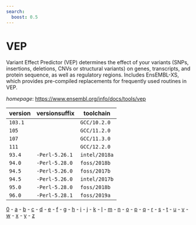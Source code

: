 ```yaml
---
search:
  boost: 0.5
---
```

# VEP

Variant Effect Predictor (VEP) determines the effect of your  variants (SNPs, insertions, deletions, CNVs or structural variants) on genes,  transcripts, and protein sequence, as well as regulatory regions.  Includes EnsEMBL-XS, which provides pre-compiled replacements for frequently  used routines in VEP.

*homepage*: <https://www.ensembl.org/info/docs/tools/vep>

version | versionsuffix | toolchain
--------|---------------|----------
``103.1`` |  | ``GCC/10.2.0``
``105`` |  | ``GCC/11.2.0``
``107`` |  | ``GCC/11.3.0``
``111`` |  | ``GCC/12.2.0``
``93.4`` | ``-Perl-5.26.1`` | ``intel/2018a``
``94.0`` | ``-Perl-5.28.0`` | ``foss/2018b``
``94.5`` | ``-Perl-5.26.0`` | ``foss/2017b``
``94.5`` | ``-Perl-5.26.0`` | ``intel/2017b``
``95.0`` | ``-Perl-5.28.0`` | ``foss/2018b``
``96.0`` | ``-Perl-5.28.1`` | ``foss/2019a``

[0](../0/index.md) - [a](../a/index.md) - [b](../b/index.md) - [c](../c/index.md) - [d](../d/index.md) - [e](../e/index.md) - [f](../f/index.md) - [g](../g/index.md) - [h](../h/index.md) - [i](../i/index.md) - [j](../j/index.md) - [k](../k/index.md) - [l](../l/index.md) - [m](../m/index.md) - [n](../n/index.md) - [o](../o/index.md) - [p](../p/index.md) - [q](../q/index.md) - [r](../r/index.md) - [s](../s/index.md) - [t](../t/index.md) - [u](../u/index.md) - [v](../v/index.md) - [w](../w/index.md) - [x](../x/index.md) - [y](../y/index.md) - [z](../z/index.md)

